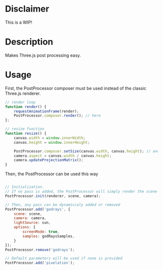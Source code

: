 # Disclaimer

This is a WIP!

# Description

Makes Three.js post processing easy.

# Usage

First, the PostProcessor composer must be used instead of the classic Three.js renderer.

```javascript
// render loop
function render() {
    requestAnimationFrame(render);
    PostProcessor.composer.render(); // here
};

// resize function
function resize() {
    canvas.width = window.innerWidth;
    canvas.height = window.innerHeight;

    PostProcessor.composer.setSize(canvas.width, canvas.height); // and here
    camera.aspect = canvas.width / canvas.height;
    camera.updateProjectionMatrix();
}
```

Then, the PostProcessor can be used this way

```javascript

// Initialization.
// If no pass is added, the PostProcessor will simply render the scene with no effect.
PostProcessor.init(renderer, scene, camera);

// Then, any pass can be dynamiccaly added or removed
PostProcessor.add('godrays', {
    scene: scene,
    camera: camera,
    lightSource: sun,
    options: {
        screenMode: true,
        samples: godRaysSamples,
    }
});
PostProcessor.remove('godrays');

// Default parameters will be used if none is provided
PostProcessor.add('pixelation');
```